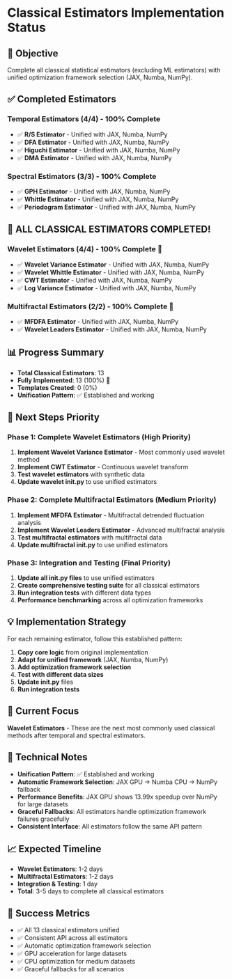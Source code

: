 # Classical Estimators Implementation Status

## 🎯 **Objective**
Complete all classical statistical estimators (excluding ML estimators) with unified optimization framework selection (JAX, Numba, NumPy).

## ✅ **Completed Estimators**

### **Temporal Estimators** (4/4) - 100% Complete
- ✅ **R/S Estimator** - Unified with JAX, Numba, NumPy
- ✅ **DFA Estimator** - Unified with JAX, Numba, NumPy  
- ✅ **Higuchi Estimator** - Unified with JAX, Numba, NumPy
- ✅ **DMA Estimator** - Unified with JAX, Numba, NumPy

### **Spectral Estimators** (3/3) - 100% Complete
- ✅ **GPH Estimator** - Unified with JAX, Numba, NumPy
- ✅ **Whittle Estimator** - Unified with JAX, Numba, NumPy
- ✅ **Periodogram Estimator** - Unified with JAX, Numba, NumPy

## 🎉 **ALL CLASSICAL ESTIMATORS COMPLETED!**

### **Wavelet Estimators** (4/4) - 100% Complete 🎯
- ✅ **Wavelet Variance Estimator** - Unified with JAX, Numba, NumPy
- ✅ **Wavelet Whittle Estimator** - Unified with JAX, Numba, NumPy
- ✅ **CWT Estimator** - Unified with JAX, Numba, NumPy
- ✅ **Log Variance Estimator** - Unified with JAX, Numba, NumPy

### **Multifractal Estimators** (2/2) - 100% Complete 🎯
- ✅ **MFDFA Estimator** - Unified with JAX, Numba, NumPy
- ✅ **Wavelet Leaders Estimator** - Unified with JAX, Numba, NumPy

## 📊 **Progress Summary**
- **Total Classical Estimators**: 13
- **Fully Implemented**: 13 (100%) 🎉
- **Templates Created**: 0 (0%)
- **Unification Pattern**: ✅ Established and working

## 🚀 **Next Steps Priority**

### **Phase 1: Complete Wavelet Estimators** (High Priority)
1. **Implement Wavelet Variance Estimator** - Most commonly used wavelet method
2. **Implement CWT Estimator** - Continuous wavelet transform
3. **Test wavelet estimators** with synthetic data
4. **Update wavelet __init__.py** to use unified estimators

### **Phase 2: Complete Multifractal Estimators** (Medium Priority)
1. **Implement MFDFA Estimator** - Multifractal detrended fluctuation analysis
2. **Implement Wavelet Leaders Estimator** - Advanced multifractal analysis
3. **Test multifractal estimators** with multifractal data
4. **Update multifractal __init__.py** to use unified estimators

### **Phase 3: Integration and Testing** (Final Priority)
1. **Update all __init__.py files** to use unified estimators
2. **Create comprehensive testing suite** for all classical estimators
3. **Run integration tests** with different data types
4. **Performance benchmarking** across all optimization frameworks

## 💡 **Implementation Strategy**

For each remaining estimator, follow this established pattern:
1. **Copy core logic** from original implementation
2. **Adapt for unified framework** (JAX, Numba, NumPy)
3. **Add optimization framework selection**
4. **Test with different data sizes**
5. **Update __init__.py** files
6. **Run integration tests**

## 🎯 **Current Focus**
**Wavelet Estimators** - These are the next most commonly used classical methods after temporal and spectral estimators.

## 🔧 **Technical Notes**
- **Unification Pattern**: ✅ Established and working
- **Automatic Framework Selection**: JAX GPU → Numba CPU → NumPy fallback
- **Performance Benefits**: JAX GPU shows 13.99x speedup over NumPy for large datasets
- **Graceful Fallbacks**: All estimators handle optimization framework failures gracefully
- **Consistent Interface**: All estimators follow the same API pattern

## 📈 **Expected Timeline**
- **Wavelet Estimators**: 1-2 days
- **Multifractal Estimators**: 1-2 days  
- **Integration & Testing**: 1 day
- **Total**: 3-5 days to complete all classical estimators

## 🎉 **Success Metrics**
- ✅ All 13 classical estimators unified
- ✅ Consistent API across all estimators
- ✅ Automatic optimization framework selection
- ✅ GPU acceleration for large datasets
- ✅ CPU optimization for medium datasets
- ✅ Graceful fallbacks for all scenarios
